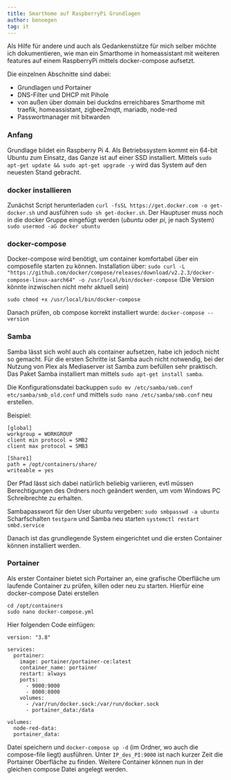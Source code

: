 ```yaml
---
title: Smarthome auf RaspberryPi Grundlagen
author: benoegen
tag: it
---
```

Als Hilfe für andere und auch als Gedankenstütze für mich selber möchte ich dokumentieren, wie man ein Smarthome in homeassistant mit weiteren features auf einem RaspberryPi mittels docker-compose aufsetzt.

Die einzelnen Abschnitte sind dabei:

  - Grundlagen und Portainer
  - DNS-Filter und DHCP mit Pihole
  - von außen über domain bei duckdns erreichbares Smarthome mit traefik, homeassistant, zigbee2mqtt, mariadb, node-red
  - Passwortmanager mit bitwarden

### Anfang

Grundlage bildet ein Raspberry Pi 4. Als Betriebssystem kommt ein 64-bit Ubuntu zum Einsatz, das Ganze ist auf einer SSD installiert.
Mittels `sudo apt-get update && sudo apt-get upgrade -y` wird das System auf den neuesten Stand gebracht.
<!--mehr-->
### docker installieren

Zunächst Script herunterladen `curl -fsSL https://get.docker.com -o get-docker.sh` und ausführen `sudo sh get-docker.sh`.
Der Hauptuser muss noch in die docker Gruppe eingefügt werden (*ubuntu* oder *pi*, je nach System) `sudo usermod -aG docker ubuntu`

### docker-compose

Docker-compose wird benötigt, um container komfortabel über ein composefile starten zu können. Installation über: `sudo curl -L "https://github.com/docker/compose/releases/download/v2.2.3/docker-compose-linux-aarch64" -o /usr/local/bin/docker-compose`
(Die Version könnte inzwischen nicht mehr aktuell sein)

`sudo chmod +x /usr/local/bin/docker-compose`

Danach prüfen, ob compose korrekt installiert wurde:
`docker-compose --version`

### Samba

Samba lässt sich wohl auch als container aufsetzen, habe ich jedoch nicht so gemacht.
Für die ersten Schritte ist Samba auch nicht notwendig, bei der Nutzung von Plex als Mediaserver ist Samba zum befüllen sehr praktisch.
Das Paket Samba installiert man mittels `sudo apt-get install samba`.

Die Konfigurationsdatei backuppen `sudo mv /etc/samba/smb.conf etc/samba/smb_old.conf` und mittels
`sudo nano /etc/samba/smb.conf` neu erstellen.

Beispiel:

```
[global]
workgroup = WORKGROUP
client min protocol = SMB2
client max protocol = SMB3

[Share1]
path = /opt/containers/share/
writeable = yes
```
Der Pfad lässt sich dabei natürlich beliebig variieren, evtl müssen Berechtigungen des Ordners noch geändert werden, um vom Windows PC Schreibrechte zu erhalten.

Sambapasswort für den User ubuntu vergeben: `sudo smbpasswd -a ubuntu`
Scharfschalten `testparm` und Samba neu starten `systemctl restart smbd.service`

Danach ist das grundlegende System eingerichtet und die ersten Container können installiert werden.

### Portainer

Als erster Container bietet sich Portainer an, eine grafische Oberfläche um laufende Container zu prüfen, killen oder neu zu starten.
Hierfür eine docker-compose Datei erstellen
```
cd /opt/containers
sudo nano docker-compose.yml
```

Hier folgenden Code einfügen:

```
version: "3.8"

services:
  portainer:
    image: portainer/portainer-ce:latest
    container_name: portainer
    restart: always
    ports:
      - 9000:9000
      - 8000:8000
    volumes:
      - /var/run/docker.sock:/var/run/docker.sock
      - portainer_data:/data

volumes:
  node-red-data:
  portainer_data:
```

Datei speichern und `docker-compose up -d` (im Ordner, wo auch die compose-file liegt) ausführen. Unter `IP_des_PI:9000` ist nach kurzer Zeit die Portainer Oberfläche zu finden. Weitere Container können nun in der gleichen compose Datei angelegt werden.


